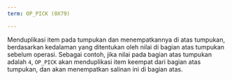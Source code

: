 ```yaml
---
term: OP_PICK (0X79)

---
```

Menduplikasi item pada tumpukan dan menempatkannya di atas tumpukan, berdasarkan kedalaman yang ditentukan oleh nilai di bagian atas tumpukan sebelum operasi. Sebagai contoh, jika nilai pada bagian atas tumpukan adalah `4`, `OP_PICK` akan menduplikasi item keempat dari bagian atas tumpukan, dan akan menempatkan salinan ini di bagian atas.